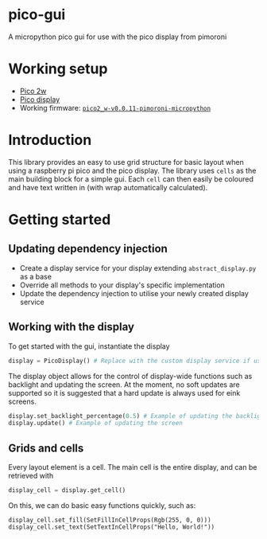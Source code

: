 # pico-gui

A micropython pico gui for use with the pico display from pimoroni

# Working setup

- [Pico 2w](https://thepihut.com/products/raspberry-pi-pico-2-w)
- [Pico display](https://thepihut.com/products/pico-display-pack)
- Working firmware: [`pico2_w-v0.0.11-pimoroni-micropython`](https://github.com/pimoroni/pimoroni-pico-rp2350/releases)

# Introduction

This library provides an easy to use grid structure for basic layout when using a raspberry pi pico and the pico display. The library uses `cells` as the main building block for a simple gui. Each `cell` can then easily be coloured and have text written in (with wrap automatically calculated).

# Getting started

## Updating dependency injection

- Create a display service for your display extending `abstract_display.py` as a base
- Override all methods to your display's specific implementation
- Update the dependency injection to utilise your newly created display service

## Working with the display

To get started with the gui, instantiate the display

```python
display = PicoDisplay() # Replace with the custom display service if using a custom display service
```

The display object allows for the control of display-wide functions such as backlight and updating the screen. At the moment, no soft updates are supported so it is suggested that a hard update is always used for eink screens.

```python
display.set_backlight_percentage(0.5) # Example of updating the backlight
display.update() # Example of updating the screen
```

## Grids and cells

Every layout element is a cell. The main cell is the entire display, and can be retrieved with

```python
display_cell = display.get_cell()
```

On this, we can do basic easy functions quickly, such as:

```
display_cell.set_fill(SetFillInCellProps(Rgb(255, 0, 0)))
display_cell.set_text(SetTextInCellProps("Hello, World!"))
```
